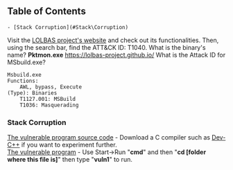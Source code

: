 ## Table of Contents

    - [Stack Corruption](#Stack\Corruption)


Visit the [LOLBAS project's website](https://lolbas-project.github.io/) and check out its functionalities. Then, using the search bar, find the ATT&CK ID: T1040. What is the binary's name?
**Pktmon.exe**
https://lolbas-project.github.io/
What is the Attack ID for MSbuild.exe?
```plaintext
Msbuild.exe	
Functions:
	AWL, bypass, Execute
(Type): Binaries	
	T1127.001: MSBuild
	T1036: Masquerading
```

### Stack Corruption
[The vulnerable program source code](http://www.theamazingking.com/vuln1.c) - Download a C compiler such as [Dev-C++](http://www.bloodshed.net/devcpp.html) if you want to experiment further.  
[The vulnerable program](http://www.theamazingking.com/vuln1.exe) - Use Start->Run "**cmd**" and then "**cd [folder where this file is]**" then type "**vuln1**" to run. 